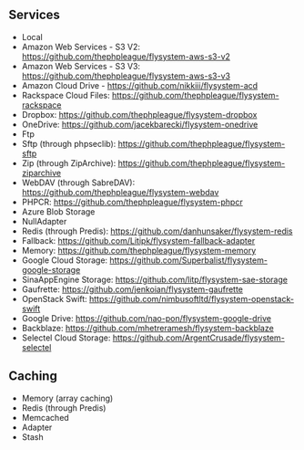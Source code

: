 ## Services

* Local
* Amazon Web Services - S3 V2: https://github.com/thephpleague/flysystem-aws-s3-v2
* Amazon Web Services - S3 V3: https://github.com/thephpleague/flysystem-aws-s3-v3
* Amazon Cloud Drive - https://github.com/nikkiii/flysystem-acd
* Rackspace Cloud Files: https://github.com/thephpleague/flysystem-rackspace
* Dropbox: https://github.com/thephpleague/flysystem-dropbox
* OneDrive: https://github.com/jacekbarecki/flysystem-onedrive
* Ftp
* Sftp (through phpseclib): https://github.com/thephpleague/flysystem-sftp
* Zip (through ZipArchive): https://github.com/thephpleague/flysystem-ziparchive
* WebDAV (through SabreDAV): https://github.com/thephpleague/flysystem-webdav
* PHPCR: https://github.com/thephpleague/flysystem-phpcr
* Azure Blob Storage
* NullAdapter
* Redis (through Predis): https://github.com/danhunsaker/flysystem-redis
* Fallback: https://github.com/Litipk/flysystem-fallback-adapter
* Memory: https://github.com/thephpleague/flysystem-memory
* Google Cloud Storage: https://github.com/Superbalist/flysystem-google-storage
* SinaAppEngine Storage: https://github.com/litp/flysystem-sae-storage
* Gaufrette: https://github.com/jenkoian/flysystem-gaufrette
* OpenStack Swift: https://github.com/nimbusoftltd/flysystem-openstack-swift
* Google Drive: https://github.com/nao-pon/flysystem-google-drive
* Backblaze: https://github.com/mhetreramesh/flysystem-backblaze
* Selectel Cloud Storage: https://github.com/ArgentCrusade/flysystem-selectel

## Caching

* Memory (array caching)
* Redis (through Predis)
* Memcached
* Adapter
* Stash